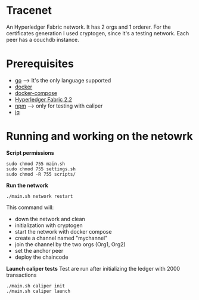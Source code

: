 # Tracenet
An Hyperledger Fabric network. It has 2 orgs and 1 orderer.
For the certificates generation I used cryptogen, since it's a testing network.
Each peer has a couchdb instance.

# Prerequisites 
- [go](https://go.dev) --> It's the only language supported
- [docker](https://www.docker.com)
- [docker-compose](https://docs.docker.com/compose/)
- [Hyperledger Fabric 2.2](https://hyperledger-fabric.readthedocs.io/en/release-2.2/install.html)
- [npm](https://www.npmjs.com) --> only for testing with caliper
- [jq](https://stedolan.github.io/jq/)

# Running and working on the netowrk

**Script permissions**
```
sudo chmod 755 main.sh
sudo chmod 755 settings.sh
sudo chmod -R 755 scripts/
```
**Run the network**
```
./main.sh network restart
```
This command will:
- down the network and clean
- initialization with cryptogen
- start the network with docker compose
- create a channel named "mychannel"
- join the channel by the two orgs (Org1, Org2)
- set the anchor peer
- deploy the chaincode

**Launch caliper tests**
Test are run after initializing the ledger with 2000 transactions
```
./main.sh caliper init
./main.sh caliper launch
```
